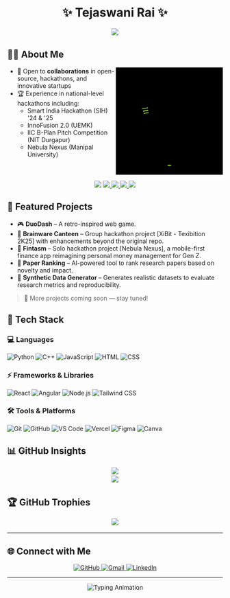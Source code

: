 <h1 align="center">✨ Tejaswani Rai ✨</h1>

<p align="center">
  <img src="https://readme-typing-svg.demolab.com?font=Fira+Code&weight=700&size=24&pause=1000&color=FC036F&center=true&vCenter=true&width=1000&lines=Exploring+AI%2FML%2C+Full+Stack+Dev+%26+Open+Source+Contribution;CSE-AI+Undergrad+at+Brainware+University" />
</p>





## 👩‍🎓 About Me

<p align="left">
  <img align="right" src="https://github.com/TejaswaniRai/TejaswaniRai/blob/main/Coding%20Work%20From%20Home%20GIF%20by%20Alliance.gif?raw=true" width="250"/>

- 🤝 Open to **collaborations** in open-source, hackathons, and innovative startups  
- 🏆 Experience in national-level hackathons including:  
  - Smart India Hackathon (SIH) '24 & '25  
  - InnoFusion 2.0 (UEMK)  
  - IIC B-Plan Pitch Competition (NIT Durgapur)  
  - Nebula Nexus (Manipal University)
      
</p>
<br clear="both"/>
<p align="center">
  <!-- Profile Views -->
  <img src="https://komarev.com/ghpvc/?username=TejaswaniRai&label=Profile%20Views&color=blueviolet&style=for-the-badge" />
  
  <!-- Followers -->
  <a href="https://github.com/TejaswaniRai?tab=followers">
    <img src="https://img.shields.io/github/followers/TejaswaniRai?label=Followers&style=for-the-badge&color=purple" />
  </a>
  
  <!-- Stars -->
  <a href="https://github.com/TejaswaniRai?tab=stars">
    <img src="https://img.shields.io/github/stars/TejaswaniRai?label=Stars&style=for-the-badge&color=yellow" />
  </a>
  
  <!-- Pull Requests -->
  <a href="https://github.com/pulls?q=is%3Apr+author%3ATejaswaniRai">
    <img src="https://img.shields.io/badge/Pull%20Requests-Open%202-orange?style=for-the-badge" />
  </a>
  
  <!-- Awesome -->
  <img src="https://img.shields.io/badge/Awesome-Contributor-ff69b4?style=for-the-badge&logo=github" />
</p>

## 🌟 Featured Projects

- 🎮 **DuoDash** – A retro-inspired web game.
- 🍔 **Brainware Canteen** – Group hackathon project [XiBit - Texibition 2K25] with enhancements beyond the original repo.
- 💸 **Fintasm** – Solo hackathon project [Nebula Nexus], a mobile-first finance app reimagining personal money management for Gen Z.  
- 📄 **Paper Ranking** – AI-powered tool to rank research papers based on novelty and impact.
- 🧪 **Synthetic Data Generator** – Generates realistic datasets to evaluate research metrics and reproducibility.
> 🚧 More projects coming soon — stay tuned!
    

## 🧰 Tech Stack

### 💻 Languages
![Python](https://img.shields.io/badge/Python-3670A0?style=for-the-badge&logo=python&logoColor=white)
![C++](https://img.shields.io/badge/C++-00599C?style=for-the-badge&logo=c%2B%2B&logoColor=white)
![JavaScript](https://img.shields.io/badge/JavaScript-f7df1e?style=for-the-badge&logo=javascript&logoColor=black)
![HTML](https://img.shields.io/badge/HTML5-e34c26?style=for-the-badge&logo=html5&logoColor=white)
![CSS](https://img.shields.io/badge/CSS3-264de4?style=for-the-badge&logo=css3&logoColor=white)

### ⚡ Frameworks & Libraries
![React](https://img.shields.io/badge/React-20232A?style=for-the-badge&logo=react&logoColor=61DAFB)
![Angular](https://img.shields.io/badge/Angular-DD0031?style=for-the-badge&logo=angular&logoColor=white)
![Node.js](https://img.shields.io/badge/Node.js-339933?style=for-the-badge&logo=node.js&logoColor=white)
![Tailwind CSS](https://img.shields.io/badge/Tailwind_CSS-38B2AC?style=for-the-badge&logo=tailwind-css&logoColor=white)

### 🛠️ Tools & Platforms
![Git](https://img.shields.io/badge/Git-F05032?style=for-the-badge&logo=git&logoColor=white)
![GitHub](https://img.shields.io/badge/GitHub-181717?style=for-the-badge&logo=github)
![VS Code](https://img.shields.io/badge/VSCode-007ACC?style=for-the-badge&logo=visual-studio-code&logoColor=white)
![Vercel](https://img.shields.io/badge/Vercel-000000?style=for-the-badge&logo=vercel&logoColor=white)
![Figma](https://img.shields.io/badge/Figma-F24E1E?style=for-the-badge&logo=figma&logoColor=white)
![Canva](https://img.shields.io/badge/Canva-00C4CC?style=for-the-badge&logo=canva&logoColor=white)


## 📊 GitHub Insights

<p align="center">
  <img src="https://github-readme-stats.vercel.app/api?username=tejaswanirai&show_icons=true&theme=tokyonight&hide_border=true" />
  <br/>
  <img src="https://github-readme-stats.vercel.app/api/top-langs/?username=tejaswanirai&layout=compact&theme=tokyonight&hide_border=true" />
  <br/>
</p>

## 🏆 GitHub Trophies

<p align="center">
  <img src="https://github-profile-trophy.vercel.app/?username=TejaswaniRai&theme=radical&no-frame=true&no-bg=false&margin-w=10&margin-h=10&column=-1" />
</p>

---

## 🌐 Connect with Me  

<p align="center">
  <!-- GitHub -->
  <a href="https://github.com/TejaswaniRai" target="_blank">
    <img src="https://skillicons.dev/icons?i=github" width="60" alt="GitHub"/>
  </a>
  
  <!-- Gmail -->
  <a href="mailto:tejaswani394@gmail.com" target="_blank">
    <img src="https://upload.wikimedia.org/wikipedia/commons/4/4e/Gmail_Icon.png" width="60" alt="Gmail"/>
  </a>
  
  <!-- LinkedIn -->
  <a href="https://www.linkedin.com/in/tejaswani-rai/" target="_blank">
    <img src="https://skillicons.dev/icons?i=linkedin" width="60" alt="LinkedIn"/>
  </a>
</p>

---

<p align="center">
  <img src="https://readme-typing-svg.herokuapp.com?font=Kaushan+Script&size=28&duration=4000&pause=1000&color=F97316&center=true&vCenter=true&width=700&lines=🧡+Thanks+for+visiting!;🚀+Let's+innovate+and+create+impactful+tech!" alt="Typing Animation" />
</p>


